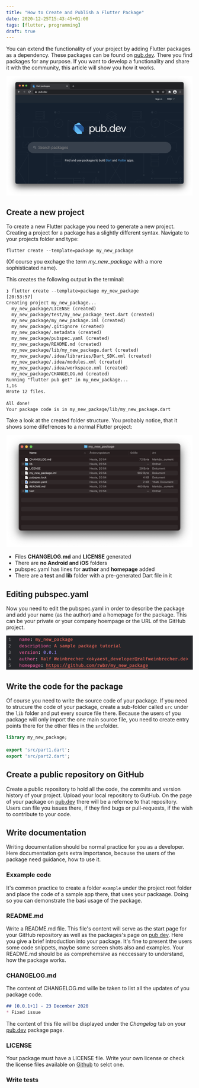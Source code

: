 ```yaml
---
title: "How to Create and Publish a Flutter Package"
date: 2020-12-25T15:43:45+01:00
tags: [flutter, programming]
draft: true
---
```

You can extend the functionality of your project by adding Flutter packages as a dependency. These packages can be found on [pub.dev](https://pub.dev). There you find packages for any purpose. If you want to develop a functionality and share it with the community, this article will show you how it works.

 <!--more-->

![pub.dev](/img/pub_dev.png)

## Create a new project

To create a new Flutter package you need to generate a new project. Creating a project for a package has a slightly different syntax. Navigate to your projects folder and type:

```
flutter create --template=package my_new_package
```

(Of course you exchage the term *my_new_package* with a more sophisticated name).

This creates the following output in the terminal:

```
❯ flutter create --template=package my_new_package                                                           [20:53:57]
Creating project my_new_package...
  my_new_package/LICENSE (created)
  my_new_package/test/my_new_package_test.dart (created)
  my_new_package/my_new_package.iml (created)
  my_new_package/.gitignore (created)
  my_new_package/.metadata (created)
  my_new_package/pubspec.yaml (created)
  my_new_package/README.md (created)
  my_new_package/lib/my_new_package.dart (created)
  my_new_package/.idea/libraries/Dart_SDK.xml (created)
  my_new_package/.idea/modules.xml (created)
  my_new_package/.idea/workspace.xml (created)
  my_new_package/CHANGELOG.md (created)
Running "flutter pub get" in my_new_package...                      1,1s
Wrote 12 files.

All done!
Your package code is in my_new_package/lib/my_new_package.dart
```

Take a look at the created folder structure. You probably notice, that it shows some difefrences to a normal Flutter project:

![Finder window](/img/finder_window_package.png)

* Files **CHANGELOG.md** and **LICENSE** generated
* There are **no Android and iOS** folders
* pubspec.yaml has lines for **author** and **homepage** added
* There are a **test** and **lib** folder with a pre-generated Dart file in it

## Editing pubspec.yaml

Now you need to edit the pubspec.yaml in order to describe the package and add your name (as the author) and a homepage for the package. This can be your private or your company hoempage or the URL of the GitHub project.

![pubspec.yaml](/img/pubspec_yaml.png)

## Write the code for the package

Of course you need to write the source code of your package. If you need to strucure the code of your package, create a sub-folder called ```src``` under the ```lib``` folder and put every source file there. Because the users of you package will only import the one main source file, you need to create entry points there for the other files in the ```src```folder.

```dart
library my_new_package;

export 'src/part1.dart';
export 'src/part2.dart';
```

## Create a public repository on GitHub

Create a public repository to hold all the code, the commits and version history of your project. Upload your local repository to GutHub. On the page of your package on [pub.dev](https://pub.dev) there will be a refernce to that repository. Users can file you issues there, if they find bugs or pull-requests, if the wish to contribute to your code.

## Write documentation

Writing documentation should be normal practice for you as a developer. Here documentation gets extra importance, because the users of the package need guidance, how to use it. 

### Exxample code

It's common practice to create a folder ```example``` under the project root folder and place the code of a sample app there, that uses your packaage. Doing so you can demonstrate the basi usage of the package. 

### README.md

Write a README.md file. This file's content will serve as the start page for your GitHub repository as well as the packages's page on [pub.dev](https://pub.dev). Here you give a brief introduction into your package. It's fine to present the users some code snippets, maybe some screen shots also and examples. Your README.md should be as comprehemsive as neccessary to understand, how the package works.

### CHANGELOG.md

The content of CHANGELOG.md wille be taken to list all the updates of you package code.

```md
## [0.0.1+1] - 23 December 2020
* Fixed issue
```

The content of this file will be displayed under the *Changelog* tab on your [pub.dev](https://pub.dev) package page. 

### LICENSE

Your package must have a LICENSE file. Write your own license or check the license files available on [Github](https://docs.github.com/en/free-pro-team@latest/github/creating-cloning-and-archiving-repositories/licensing-a-repository) to selct one.

### Write tests

